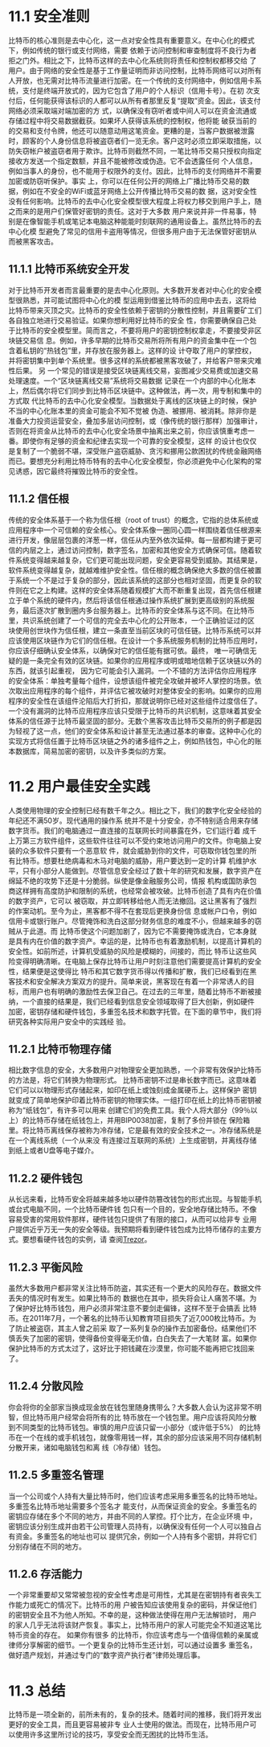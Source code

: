 # 11.1 安全准则

比特币的核心准则是去中心化，这一点对安全性具有重要意义。在中心化的模式下，例如传统的银行或支付网络，需要 依赖于访问控制和审查制度将不良行为者拒之门外。相比之下，比特币这样的去中心化系统则将责任和控制权都移交给 了用户。由于网络的安全性是基于工作量证明而非访问控制，比特币网络可以对所有人开放，也无需对比特币流量进行加密。在一个传统的支付网络中，例如信用卡系统，支付是终端开放式的，因为它包含了用户的个人标识（信用卡号）。在初 次支付后，任何能获得该标识的人都可以从所有者那里反复“提取”资金。因此，该支付网络必须采取端对端加密的方 式，以确保没有窃听者或中间人可以在资金流通或存储过程中将交易数据截获。如果坏人获得该系统的控制权，他将能 破获当前的的交易和支付令牌，他还可以随意动用这笔资金。更糟的是，当客户数据被泄露时，顾客的个人身份信息将被盗窃者们一览无余。客户这时必须立即采取措施，以防失窃帐户被盗窃者用于欺诈。比特币则截然不同，一笔比特币交易只授权向指定接收方发送一个指定数额，并且不能被修改或伪造。它不会透露任何 个人信息，例如当事人的身份，也不能用于权限外的支付。因此，比特币的支付网络并不需要加密或防窃听保护。事实 上，你可以在任何公开的网络上广播比特币交易的数据，例如在不安全的WiFi或蓝牙网络上公开传播比特币交易的数 据，这对安全性没有任何影响。比特币的去中心化安全模型很大程度上将权力移交到用户手上，随之而来的是用户们保管好密钥的责任。这对于大多数 用户来说并非一件易事，特别是在像智能手机或笔记本电脑这种能能时刻联网的通用设备上。虽然比特币的去中心化模 型避免了常见的信用卡盗用等情况，但很多用户由于无法保管好密钥从而被黑客攻击。

## 11.1.1 比特币系统安全开发

对于比特币开发者而言最重要的是去中心化原则。大多数开发者对中心化的安全模型很熟悉，并可能试图将中心化的模 型运用到借鉴比特币的应用中去去，这将给比特币带来灭顶之灾。比特币的安全性依赖于密钥的分散性控制，并且需要矿工们各自独立地进行交易验证。如果你想利用好比特币的安全 性，你需要确保自己处于比特币的安全模型里。简而言之，不要将用户的密钥控制权拿走，不要接受非区块链交易信 息。例如，许多早期的比特币交易所将所有用户的资金集中在一个包含着私钥的“热钱包”里，并存放在服务器上。这样的设 计夺取了用户的掌控权，并将密钥集中到单个系统里。很多这样的系统都被黑客攻破了，并给客户带来灾难性后果。 另 一个常见的错误是接受区块链离线交易，妄图减少交易费或加速交易处理速度。一个“区块链离线交易”系统将交易数据 记录在一个内部的中心化账本上，然后偶尔将它们同步到比特币区块链中。这种做法，再一次，用专制和集中的方式取 代比特币的去中心化安全模型。当数据处于离线的区块链上的时候，保护不当的中心化账本里的资金可能会不知不觉被 伪造、被挪用、被消耗。除非你是准备大力投资运营安全，叠加多层访问控制，或（像传统的银行那样）加强审计，否则在将资金从比特币的去中心化安全场景中抽离出来之前，你应该慎重考虑一番。即使你有足够的资金和纪律去实现一个可靠的安全模型，这样 的设计也仅仅是复制了一个脆弱不堪，深受账户盗窃威胁、贪污和挪用公款困扰的传统金融网络而已。要想充分利用比特币特有的去中心化安全模型，你必须避免中心化架构的常见诱惑，因它最终将摧毁比特币的安全性。

## 11.1.2 信任根

传统的安全体系基于一个称为信任根（root of trust）的概念，它指的总体系统或应用程序中一个可信赖的安全核心。安全体系像一圈同心圆一样围绕着信任根源来进行开发，像层层包裹的洋葱一样，信任从内至外依次延伸。每一层都构建于更可信的内层之上，通过访问控制，数字签名，加密和其他安全方式确保可信。随着软件系统变得越来越复杂，它们更可能出现问题，安全更容易受到威胁。其结果是，软件系统变得越复杂，就越难维护安全性。信任根的概念确保绝大多数的信任被置于系统一个不是过于复杂的部分，因此该系统的这部分也相对坚固，而更复杂的软件则在它之上构建。这样的安全体系随着规模扩大而不断重复出现，首先信任根建立于单个系统的硬件内，然后将该信任根通过操作系统扩展到更高级别的系统服务，最后逐次扩散到圈内多台服务器上。比特币的安全体系与这不同。在比特币里，共识系统创建了一个可信的完全去中心化的公开账本，一个正确验证过的区 块使用创世块作为信任根，建立一条直至当前区块的可信任链。比特币系统可以并应该使用区块链作为它们的信任根。在设计一个多系统服务机制的比特币应用时，你应该仔细确认安全体系，以确保对它的信任能有据可依。最终， 唯一可确信无疑的是一条完全有效的区块链。如果你的应用程序或明或暗地信赖于区块链以外的东西，就该引起重视， 因为它可能会引入漏洞。一个不错的方法评估你应用程序的安全体系：单独考量每个组件，设想该组件被完全攻破并被坏人掌控的场景。依次取出应用程序的每个组件，并评估它被攻破时对整体安全的影响。如果你的应用程序的安全性在该组件沦陷后大打折扣，那就说明你已经对这些组件过度信任了。一个没有漏洞的比特币应用程序应该只受限于比特币的共识机制，这意味着其安全体系的信任源于比特币最坚固的部分。无数个黑客攻击比特币交易所的例子都是因为轻视了这一点，他们的安全体系和设计甚至无法通过基本的审查。这种中心化的实现方式将信任置于比特币区块链之外的诸多组件之上，例如热钱包，中心化的账本数据库，简易加密的密钥，以及许多类似的方案。

# 11.2 用户最佳安全实践

人类使用物理的安全控制已经有数千年之久。相比之下，我们的数字化安全经验的年纪还不满50岁。现代通用的操作系 统并不是十分安全，亦不特别适合用来存储数字货币。我们的电脑通过一直连接的互联网长时间暴露在外，它们运行着 成千上万第三方软件组件，这些软件往往可以不受约束地访问用户的文件。你电脑上安装的众多软件只要有一个恶意软 件，就会威胁到你的文件，可窃取你钱包里的所有比特币。想要杜绝病毒和木马对电脑的威胁，用户要达到一定的计算 机维护水平，只有小部分人能做到。尽管信息安全经过了数十年的研究和发展，数字资产在绵延不绝的攻势下还是十分脆弱。纵使是像金融服务公司，情报 机构或国防承包商这样拥有高度防护和限制的系统，也经常会被攻破。比特币创造了具有内在价值的数字资产，它可以 被窃取，并立即转移给他人而无法撤回。这让黑客有了强烈的作案动机。至今为止，黑客都不得不在套现后更换身份信 息或帐户口令，例如信用卡或银行账户。尽管掩饰和洗白这部分财务信息的难度不小，但越来越多的窃贼从于此道。而 比特币使这个问题加剧了，因为它不需要掩饰或洗白，它本身就是具有内在价值的数字资产。幸运的是，比特币也有着激励机制，以提高计算机的安全性。如前所述，计算机受威胁的风险是模糊的，间接的，而比 特币让这些风险变得明确清晰。在电脑上保存比特币让用户时刻注意他们需要提高计算机的安全性，结果便是这使得比 特币和其它数字货币得以传播和扩散，我们已经看到在黑客技术和安全解决方案双方的提升。简单来说，黑客现在有着一个非常诱人的目标，而用户也有明确的激励性去保卫自己。在过去的三年里，随着比特币不断被接纳，一个直接的结果是，我们已经看到信息安全领域取得了巨大创新，例如硬件 加密，密钥存储和硬件钱包，多重签名技术和数字托管。在下面的章节中，我们将研究各种实际用户安全中的实践经 验。

## 11.2.1 比特币物理存储

相比数字信息的安全，大多数用户对物理安全更加熟悉，一个非常有效保护比特币的方法是，将它们转换为物理形式。 比特币密钥不过是串长数字而已。这意味着它们可以以物理形式存储起来，如印在纸上或蚀刻成金属硬币上。这样保护 密钥就变成了简单地保护印着比特币密钥的物理实体。一组打印在纸上的比特币密钥被称为“纸钱包”，有许多可以用来 创建它们的免费工具。我个人将大部分（99％以上）的比特币存储在纸钱包上，并用BIP0038加密，复制了多份并锁在 保险箱里。将比特币离线保存被称为冷存储，它是最有效的安全技术之一。冷存储系统是在一个离线系统（一个从来没 有连接过互联网的系统）上生成密钥，并离线存储到纸上或者U盘等电子媒介。

## 11.2.2 硬件钱包

从长远来看，比特币安全将越来越多地以硬件防篡改钱包的形式出现。与智能手机或台式电脑不同，一个比特币硬件钱 包只有一个目的，安全地存储比特币。不像容易受害的常用软件那样，硬件钱包只提供了有限的接口，从而可以给非专 业用户提供近乎万无一失的安全等级。我预期将看到硬件钱包成为比特币储存的主要方式。要想看硬件钱包的实例，请 查阅[Trezor](https://trezor.io/)。

## 11.2.3 平衡风险

虽然大多数用户都非常关注比特币防盗，其实还有一个更大的风险存在。数据文件丢失的情况时有发生。如果比特币的 数据也在其中，损失将会让人痛苦不堪。为了保护好比特币钱包，用户必须非常注意不要剑走偏锋，这样不至于会搞丢 比特币。在2011年7月，一个著名的比特币认知教育项目损失了近7,000枚比特币。为了防止被盗窃，其主人曾之前采 取了一系列复杂的操作去加密备份。结果他们不慎丢失了加密的密钥，使得备份变得毫无价值，白白失去了一大笔财 富。如果你保护比特币的方式太过了，这好比于把钱藏在沙漠里，你可能不能再把它找回来了。

## 11.2.4 分散风险

你会将你的全部家当换成现金放在钱包里随身携带么？大多数人会认为这非常不明智，但比特币用户经常会将所有的比 特币放在一个钱包里。用户应该将风险分散到不同类型的比特币钱包。审慎的用户应该只留一小部分（或许低于5%） 的比特币在一个在线的或手机钱包，就像零用钱一样，其余的部分应该采用不同存储机制分散开来，诸如电脑钱包和离 线（冷存储）钱包。

## 11.2.5 多重签名管理

当一个公司或个人持有大量比特币时，他们应该考虑采用多重签名的比特币地址。多重签名比特币地址需要多个签名才 能支付，从而保证资金的安全。多重签名的密钥应存储在多个不同的地方，并由不同的人掌控。打个比方，在企业环境 中，密钥应该分别生成并由若干公司管理人员持有，以确保没有任何一个人可以独自占有资金。多重签名的地址也可以 提供冗余，例如一个人持有多个密钥，并将它们分别存储在不同的地方。

## 11.2.6 存活能力

一个非常重要却又常常被忽视的安全性考虑是可用性，尤其是在密钥持有者丧失工作能力或死亡的情况下。比特币的用 户被告知应该使用复杂的密码，并保证他们的密钥安全且不为他人所知。不幸的是，这种做法使得在用户无法解锁时， 用户的家人几乎无法将该财产恢复。事实上，比特币用户的家人可能完全不知道这笔比特币资金的存在。 如果你有很多 的比特币，你应该考虑与一个值得信赖的亲属或律师分享解密的细节。一个更复杂的比特币生还计划，可以通过设置多 重签名，做好遗产规划，并通过专门的“数字资产执行者”律师处理后事。

# 11.3 总结

比特币是一项全新的，前所未有的，复杂的技术。随着时间的推移，我们将开发出更好的安全工具，而且更容易被非专 业人士使用的做法。而现在，比特币用户可以使用许多这里所讨论的技巧，享受安全而无困扰的比特币生活。

  


